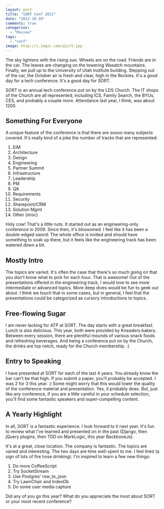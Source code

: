 ```yaml
---
layout: post
title: "SORT Conf 2012"
date: "2012-10-10"
comments: true
categories:
  - "Review"
tags:
  - "conf"
image: http://i.imgur.com/q1cr5.jpg
---
```


The sky lightens with the rising sun.  Wheels are on the road.  Friends are in the car.  The leaves are changing on the towering Wasatch mountains.  Finally, we pull up to the University of Utah Institute building.  Stepping out of the car, the October air is fresh and clear, high in the Rockies.  It's a good day for a tech conference.  It's a good day for SORT.

<!--more-->

SORT is an annual tech conference put on by the LDS Church.  The IT shops of the Church are all represented, including ICS, Family Search, the BYUs, CES, and probably a couple more.  Attendance last year, I think, was about 1200.

## Something For Everyone

A unique feature of the conference is that there are soooo many subjects covered.  It's really kind of a joke the number of tracks that are represented:

1. EIM
2. Architecture
3. Design
4. Engineering
5. Partner Summit
6. Infrastructure
7. Leadership
8. PM
9. QA
10. Requirements
11. Security
12. Sharepoint/CRM
13. Solution Mgmt
14. Other (misc)

Holy cow!  That's a little nuts.  It started out as an engineering-only conference in 2009.  Since then, it's blossomed.  I feel like it has been a double-edged sword:  The whole office is invited and should have something to soak up there, but it feels like the engineering track has been watered down a bit.

## Mostly Intro

The topics are varied.  It's often the case that there's so much going on that you don't know what to pick for each hour.  That is awesome!  Out of the presentations offered in the engineering track, I would love to see more intermediate or advanced topics.  More deep dives would be fun to geek out about.  I think we touch that in some cases, but in general, I feel that the presentations could be categorized as cursory introductions to topics.

## Free-flowing Sugar

I am never lacking for ATP at SORT.  The day starts with a great breakfast.  Lunch is also delicious.  This year, both were provided by Kneaders bakery.  Between every session, there are plentiful mounds of various snack foods and refreshing beverages.  And being a conference put on by the Church, the drinks are top notch, ready for the Church membership. :)

## Entry to Speaking

I have presented at SORT for each of the last 4 years.  You already know the bar can't be that high.  If you submit a paper, you'll probably be accepted.  I was 2 for 3 this year. :)  Some might worry that this would lower the quality of the conference material and presentation.  Yes, it probably does.  But, just like any conference, if you are a little careful in your schedule selection, you'll find some fantastic speakers and super-compelling content.

## A Yearly Highlight

In all, SORT is a fantastic experience.  I look forward to it next year.  It's fun to review what I've learned and presented on in the past (Django, then jQuery plugins, then TDD on MarkLogic, this year BackboneJs).

It's at a great, close location.  The company is fantastic.  The topics are varied and interesting.  The two days are time well-spent to me.  I feel tired (a sign of lots of fire hose drinking).  I'm inspired to learn a few new things:

1. Do more CoffeeScript
2. Try SocketStream
3. Use Postgres' row_to_json
4. Try LawnChair and IndexDb
5. Do some user media capture

Did any of you go this year?  What do you appreciate the most about SORT or your most recent conference?
